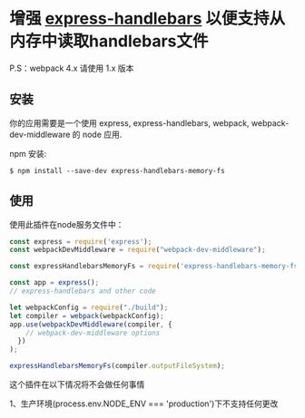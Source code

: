 增强 [express-handlebars](https://github.com/ericf/express-handlebars) 以便支持从内存中读取handlebars文件
========================================

P.S：webpack 4.x 请使用 1.x 版本

安装
------------
你的应用需要是一个使用 express, express-handlebars, webpack, webpack-dev-middleware 的 node 应用.

npm 安装:
```shell
$ npm install --save-dev express-handlebars-memory-fs
```

使用
-----------
使用此插件在node服务文件中：
```javascript
const express = require('express');
const webpackDevMiddleware = require("webpack-dev-middleware");

const expressHandlebarsMemoryFs = require('express-handlebars-memory-fs');

const app = express();
// express-handlebars and other code

let webpackConfig = require("./build");
let compiler = webpack(webpackConfig);
app.use(webpackDevMiddleware(compiler, {
    // webpack-dev-middleware options
  })
);

expressHandlebarsMemoryFs(compiler.outputFileSystem);
```

这个插件在以下情况将不会做任何事情

1、生产环境(process.env.NODE_ENV === 'production')下不支持任何更改
